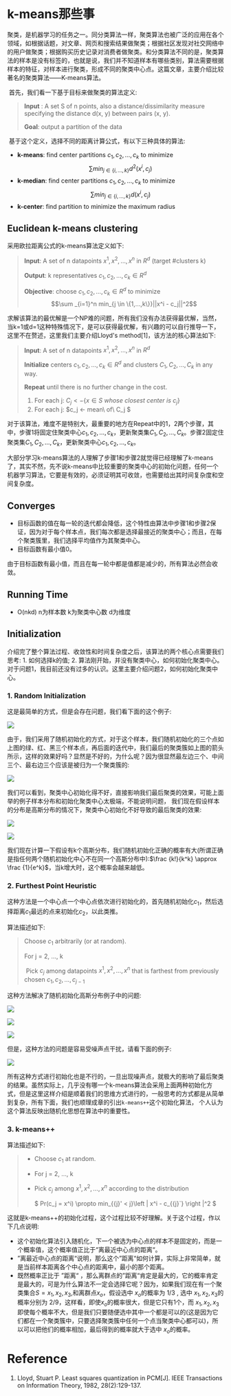 # k-means那些事

​	聚类，是机器学习的任务之一。同分类算法一样，聚类算法也被广泛的应用在各个领域，如根据话题，对文章、网页和搜索结果做聚类；根据社区发现对社交网络中的用户做聚类；根据购买历史记录对消费者做聚类。和分类算法不同的是，聚类算法的样本是没有标签的，也就是说，我们并不知道样本有哪些类别，算法需要根据样本的特征，对样本进行聚类，形成不同的聚类中心点。这篇文章，主要介绍比较著名的聚类算法——K-means算法。

​	首先，我们看一下基于目标来做聚类的算法定义:

> **Input** : A set S of n points, also a distance/dissimilarity measure specifying the distance d(x, y) between pairs (x, y). 
>
> **Goal**: output a partition of the data

​	基于这个定义，选择不同的距离计算公式，有以下三种具体的算法:

- **k-means**: find center partitions $c_1, c_2, …, c_k$ to minimize 
$$ \sum min_{j \in\{i, …,k\}}d^2(x^i, c_j) $$ 
- **k-median**: find center partitions $c_1, c_2, …, c_k$ to minimize 
$$ \sum min_{j \in\{i, …,k\}}d(x^i, c_j) $$ 
- **k-center**: find partition to minimize the maximum radius

## Euclidean k-means clustering

采用欧拉距离公式的k-means算法定义如下:

> **Input**: A set of n datapoints $x^1, x^2, …, x^n$ in $R^d$ (target #clusters k)
>
> **Output**: k representatives $c_1, c_2, …, c_k \in R^d$ 
>
> **Objective**: choose $c_1, c_2, …, c_k \in R^d$ to minimize  
$$\sum _{i=1}^n min_{j \in \{1,…,k\}}||x^i - c_j||^2$$

求解该算法的最优解是一个NP难的问题，所有我们没有办法获得最优解，当然，当k=1或d=1这种特殊情况下，是可以获得最优解，有兴趣的可以自行推导一下， 这里不在赘述，这里我们主要介绍Lloyd's method[1]，该方法的核心算法如下:

> **Input**: A set of n datapoints $x^1, x^2, …, x^n$ in $R^d$
>
> **Initialize** centers $c_1, c_2, …, c_k \in R^d$ and clusters $C_1, C_2, …, C_k$ in any way.
>
> **Repeat** until there is no further change in the cost.
>  1. For each j: $C_j <- \{x \in S\ whose\ closest\ center\ is\ c_j\}$
>  2. For each j: $c_j <- mean\ of\ C_j $

对于该算法，难度不是特别大，最重要的地方在Repeat中的1，2两个步骤，其中，步骤1将固定住聚类中心$c_1, c_2, …, c_k$，更新聚类集$C_1, C_2, …, C_k$。步骤2固定住聚类集$C_1, C_2, …, C_k$，更新聚类中心$c_1, c_2, …, c_k$。

大部分学习k-means算法的人理解了步骤1和步骤2就觉得已经理解了k-means了，其实不然，先不说k-means中比较重要的聚类中心的初始化问题，任何一个机器学习算法，它要是有效的，必须证明其可收敛，也需要给出其时间复杂度和空间复杂度。

## Converges

- 目标函数的值在每一轮的迭代都会降低，这个特性由算法中步骤1和步骤2保证，因为对于每个样本点，我们每次都是选择最接近的聚类中心；而且，在每个聚类簇里，我们选择平均值作为其聚类中心。
- 目标函数有最小值0。

由于目标函数有最小值，而且在每一轮中都是值都是减少的，所有算法必然会收敛。

## Running Time

- O(nkd)  n为样本数 k为聚类中心数 d为维度

## Initialization

介绍完了整个算法过程、收敛性和时间复杂度之后，该算法的两个核心点需要我们思考: 1. 如何选择k的值; 2. 算法刚开始，并没有聚类中心，如何初始化聚类中心。对于问题1，我目前还没有过多的认识。这里主要介绍问题2，如何初始化聚类中心。

### 1. Random Initialization

这是最简单的方式，但是会存在问题，我们看下面的这个例子:

![](https://github.com/neuclil/happy-algorithms/blob/master/%E7%AC%AC03%E6%9C%9F/images/k-means/random%20init.png?raw=true)

由于，我们采用了随机初始化的方式，对于这个样本，我们随机初始化的三个点如上图的绿、红、黑三个样本点，再后面的迭代中，我们最后的聚类簇如上图的箭头所示，这样的效果好吗？显然是不好的，为什么呢？因为很显然最左边三个、中间三个、最右边三个应该是被归为一个聚类簇的:

![](https://github.com/neuclil/happy-algorithms/blob/master/%E7%AC%AC03%E6%9C%9F/images/k-means/random%20init2.png?raw=true)

我们可以看到，聚类中心初始化得不好，直接影响我们最后聚类的效果，可能上面举的例子样本分布和初始化聚类中心太极端，不能说明问题， 我们现在假设样本的分布是高斯分布的情况下，聚类中心初始化不好导致的最后聚类的效果:

![](https://github.com/neuclil/happy-algorithms/blob/master/%E7%AC%AC03%E6%9C%9F/images/k-means/random%20init3.png?raw=true)

![](https://github.com/neuclil/happy-algorithms/blob/master/%E7%AC%AC03%E6%9C%9F/images/k-means/random%20init4.png?raw=true)

我们现在计算一下假设有k个高斯分布，我们随机初始化正确的概率有大(所谓正确是指任何两个随机初始化中心不在同一个高斯分布中):$\frac {k!}{k^k} \approx \frac {1}{e^k}$，当k增大时，这个概率会越来越低。

### 2. Furthest Point Heuristic

这种方法是一个中心点一个中心点依次进行初始化的，首先随机初始化$c_1$，然后选择距离$c_1$最远的点来初始化$c_2$，以此类推。

算法描述如下:

>Choose $c_1$ arbitrarily (or at random).
>
>For j = 2, …, k
>
>​	Pick $c_j$ among datapoints $x^1, x^2, …, x^n$ that is farthest from previously chosen $c_1, c_2, …, c_{j-1}$

这种方法解决了随机初始化高斯分布例子中的问题:

![](https://github.com/neuclil/happy-algorithms/blob/master/%E7%AC%AC03%E6%9C%9F/images/k-means/dist%201.png?raw=true)

![](https://github.com/neuclil/happy-algorithms/blob/master/%E7%AC%AC03%E6%9C%9F/images/k-means/dist%202.png?raw=true)

![](https://github.com/neuclil/happy-algorithms/blob/master/%E7%AC%AC03%E6%9C%9F/images/k-means/dist%203.png?raw=trueg)

但是，这种方法的问题是容易受噪声点干扰，请看下面的例子:

![](https://github.com/neuclil/happy-algorithms/blob/master/%E7%AC%AC03%E6%9C%9F/images/k-means/dist%204.png?raw=true)

所有这种方式进行初始化也是不行的，一旦出现噪声点，就极大的影响了最后聚类的结果。虽然实际上，几乎没有哪一个k-means算法会采用上面两种初始化方式，但是这里这样介绍是顺着我们的思维方式进行的，一般思考的方式都是从简单到复杂，所有下面，我们也顺理成章的引出`k-means++`这个初始化算法， 个人认为这个算法反映出随机化思想在算法中的重要性。

### 3. k-means++

算法描述如下:

>- Choose $c_1$ at random.
>
>- For j = 2, …, k
>
>  - Pick $c_j$ among $x^1, x^2, …, x^n$ according to the distribution
>
>    $ Pr(c_j = x^i) \propto min_{{j}' < j}\left \| x^i - c_{{j}`} \right \|^2 $

这就是k-means++的初始化过程，这个过程比较不好理解。关于这个过程，作以下几点说明:

- 这个初始化算法引入随机化，下一个被选为中心点的样本不是固定的，而是一个概率值，这个概率值正比于“离最近中心点的距离“。
- ”离最近中心点的距离“说明，那么这个”距离“如何计算，实际上非常简单，就是当前样本距离各个中心点的距离中，最小的那个距离。
- 既然概率正比于 ”距离“ ，那么离群点的”距离“肯定是最大的，它的概率肯定是最大的，可是为什么算法不一定会选择它呢？因为，如果我们现在有一个聚类集合$S={x_1,x_2,x_3}$,和离群点$x_o$，假设选中 $x_o$的概率为 $1/3$ , 选中 $x_1, x_2, x_3$的概率分别为 $2/9$，这样看，即使$x_o$的概率很大，但是它只有1个，而 $x_1, x_2, x_3$ 即使每个概率不大，但是我们只要随便选中其中一个都是可以的(这是因为它们都在一个聚类簇中，只要选择聚类簇中任何一个点当聚类中心都可以)，所以可以把他们的概率相加，最后得到的概率就大于选中 $x_o$的概率。

# Reference

1. Lloyd, Stuart P. Least squares quantization in PCM[J]. IEEE Transactions on Information Theory, 1982, 28(2):129-137.
